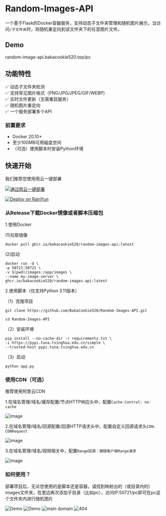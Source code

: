 # Random-Images-API


一个基于Flask的Docker容器服务，支持动态子文件夹管理和随机图片展示。当访问`/子文件夹`时，将随机重定向到该文件夹下的任意图片文件。

## Demo

random-image-api.bakacookie520.top/pc

## 功能特性

✅ 动态子文件夹检测  
✅ 支持常见图片格式（PNG/JPG/JPEG/GIF/WEBP）  
✅ 实时文件更新（无需重启服务）  
✅ 随机图片重定向  
✅ 一个服务部署多个API

### 前置要求
- Docker 20.10+
- 至少100MB可用磁盘空间
- （可选）使用脚本时安装Python环境

## 快速开始

我们推荐您使用雨云一键部署

[![通过雨云一键部署](https://rainyun-apps.cn-nb1.rains3.com/materials/deploy-on-rainyun-cn.svg)](https://app.rainyun.com/apps/rca/store/6218?ref=543098)

[![Deploy on RainYun](https://rainyun-apps.cn-nb1.rains3.com/materials/deploy-on-rainyun-en.svg)](https://app.rainyun.com/apps/rca/store/6218?ref=543098)

### 从Release下载Docker镜像或者脚本压缩包

1.使用Docker

  (1)拉取镜像
  
    docker pull ghcr.io/bakacookie520/random-images-api:latest 
     
  (2)启动
  
    docker run -d \
    -p 50721:50721 \
    -v $(pwd)/images:/app/images \
    --name my-image-server \
    ghcr.io/bakacookie520/random-images-api:latest

  
2.使用脚本（仅支持Python 3.11版本）    

  （1）克隆项目

    git clone https://github.com/BakaCookie520/Random-Images-API.git
    
    cd Random-Images-API  

  （2）安装环境  

    pip install --no-cache-dir -r requirements.txt \
    -i https://pypi.tuna.tsinghua.edu.cn/simple \
    --trusted-host pypi.tuna.tsinghua.edu.cn  

  （3）启动  

    python app.py

### 使用CDN（可选）  

推荐使用阿里云CDN

  1.在域名管理/域名/缓存配置/节点HTTP响应头中，配置`Cache-Control: no-cache`
  
  ![image](https://github.com/user-attachments/assets/134b163d-f5e9-4bfc-9776-180e44686667)


  2.在域名管理/域名/回源配置/回源HTTP请求头中，配置自定义回源请求头`CDN: CDNRequest`

  ![image](https://github.com/user-attachments/assets/7bd0cccd-6010-414a-aa68-ad406fea437e)

  3.在域名管理/域名/视频相关中，配置`Range回源：跟随客户端Range请求`  

  ![image](https://github.com/user-attachments/assets/7ba38634-964a-4b4d-9ecb-31d8fa89ee3f)


### 如何使用？  

部署项目后，无论您使用的是脚本还是容器，请找到映射出的（或目录内的）images文件夹，在里边再次添加子目录（比如pc），访问IP:50721/pc即可在pc这个文件夹内进行随机图片  

![Demo](https://vip.123pan.cn/1815812033/yk6baz03t0n000d7w33gztylj6ousn5aDIYPAIYPDqawDvxPAdQOAY==.png)
![Demo](https://vip.123pan.cn/1815812033/yk6baz03t0m000d7w33g8h9k66nw0ly9DIYPAIYPDqawDvxPAdQOAY==.png)
![main domain](https://vip.123pan.cn/1815812033/ymjew503t0m000d7w32xqlzu1o3n0tkrDIYPAIYPDqawDvxPAdQOAY==.png)
![404](https://vip.123pan.cn/1815812033/ymjew503t0n000d7w32y5tueh6fq0lrlDIYPAIYPDqawDvxPAdQOAY==.png)

  



